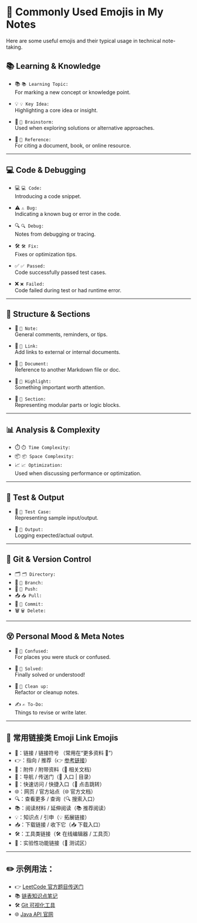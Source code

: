 # 🔖 Commonly Used Emojis in My Notes

Here are some useful emojis and their typical usage in technical note-taking.

## 📚 Learning & Knowledge
- 📚 `📚 Learning Topic:`  
  For marking a new concept or knowledge point.

- 💡 `💡 Key Idea:`  
  Highlighting a core idea or insight.

- 🧠 `🧠 Brainstorm:`  
  Used when exploring solutions or alternative approaches.

- 📖 `📖 Reference:`  
  For citing a document, book, or online resource.

---

## 💻 Code & Debugging
- 💻 `💻 Code:`  
  Introducing a code snippet.

- ⚠️ `⚠️ Bug:`  
  Indicating a known bug or error in the code.

- 🔍 `🔍 Debug:`  
  Notes from debugging or tracing.

- 🛠️ `🛠️ Fix:`  
  Fixes or optimization tips.

- ✅ `✅ Passed:`  
  Code successfully passed test cases.

- ❌ `❌ Failed:`  
  Code failed during test or had runtime error.

---

## 📝 Structure & Sections
- 📝 `📝 Note:`  
  General comments, reminders, or tips.

- 🔗 `🔗 Link:`  
  Add links to external or internal documents.

- 📄 `📄 Document:`  
  Reference to another Markdown file or doc.

- 📌 `📌 Highlight:`  
  Something important worth attention.

- 🧩 `🧩 Section:`  
  Representing modular parts or logic blocks.

---

## 📊 Analysis & Complexity
- ⏱️ `⏱️ Time Complexity:`  
- 📦 `📦 Space Complexity:`  
- 📈 `📈 Optimization:`  
  Used when discussing performance or optimization.

---

## 🧪 Test & Output
- 🧪 `🧪 Test Case:`  
  Representing sample input/output.

- 🧾 `🧾 Output:`  
  Logging expected/actual output.

---

## 🔄 Git & Version Control
- 🗂️ `🗂️ Directory:`  
- 🌱 `🌱 Branch:`  
- 🚀 `🚀 Push:`  
- 📥 `📥 Pull:`  
- 🔧 `🔧 Commit:`  
- 🗑️ `🗑️ Delete:`  

---

## 😵 Personal Mood & Meta Notes
- 🤯 `🤯 Confused:`  
  For places you were stuck or confused.

- 🙌 `🙌 Solved:`  
  Finally solved or understood!

- 🧹 `🧹 Clean up:`  
  Refactor or cleanup notes.

- ✍️ `✍️ To-Do:`  
  Things to revise or write later.

---

## 🔗 常用链接类 Emoji Link Emojis

- 🔗：链接 / 链接符号 （常用在“更多资料 🔗”）
- 👉：指向 / 推荐（👉 [参考链接](...)）
- 📎：附件 / 附带资料（📎 相关文档）
- 🧭：导航 / 传送门（🧭 入口 | 目录）
- 🚀：快速访问 / 快捷入口（🚀 点击跳转）
- 🌐：网页 / 官方站点（🌐 官方文档）
- 🔍：查看更多 / 查询（🔍 搜索入口）
- 📚：阅读材料 / 延伸阅读（📚 推荐阅读）
- 💡：知识点 / 引申（💡 拓展链接）
- 📥：下载链接 / 收下它（📥 下载入口）
- 🛠️：工具类链接（🛠️ 在线编辑器 / 工具页）
- 🧪：实验性功能链接（🧪 测试区）

---

## ✏️ 示例用法：

- 👉 [LeetCode 官方题目传送门](https://leetcode.cn)
- 📚 [链表知识点笔记](./ListNode/707.md)
- 🛠️ [Git 可视化工具](https://git-school.github.io/visualizing-git/)
- 🌐 [Java API 官网](https://docs.oracle.com/javase/8/docs/api/)